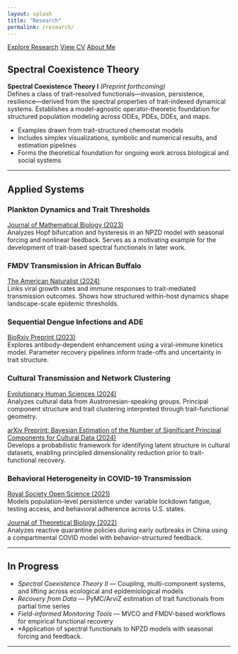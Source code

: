 ```yaml
---
layout: splash
title: "Research"
permalink: /research/
---
```


<a href="{{ '/research/' | relative_url }}" class="btn btn--primary">Explore Research</a>
<a href="{{ '/cv/' | relative_url }}" class="btn">View CV</a>
<a href="{{ '/about/' | relative_url }}" class="btn">About Me</a>

## Spectral Coexistence Theory

**Spectral Coexistence Theory I** *(Preprint forthcoming)*  
Defines a class of trait-resolved functionals—invasion, persistence, resilience—derived from the spectral properties of trait-indexed dynamical systems. Establishes a model-agnostic operator-theoretic foundation for structured population modeling across ODEs, PDEs, DDEs, and maps.

- Examples drawn from trait-structured chemostat models
- Includes simplex visualizations, symbolic and numerical results, and estimation pipelines
- Forms the theoretical foundation for ongoing work across biological and social systems

---

## Applied Systems

### **Plankton Dynamics and Trait Thresholds**  
[Journal of Mathematical Biology (2023)](https://doi.org/10.1007/s00285-023-01969-7)  
Analyzes Hopf bifurcation and hysteresis in an NPZD model with seasonal forcing and nonlinear feedback. Serves as a motivating example for the development of trait-based spectral functionals in later work.

### **FMDV Transmission in African Buffalo**  
[The American Naturalist (2024)](https://doi.org/10.1086/730703)  
Links viral growth rates and immune responses to trait-mediated transmission outcomes. Shows how structured within-host dynamics shape landscape-scale epidemic thresholds.

### **Sequential Dengue Infections and ADE**  
[BioRxiv Preprint (2023)](https://www.biorxiv.org/content/10.1101/2023.08.29.555313v1)  
Explores antibody-dependent enhancement using a viral-immune kinetics model. Parameter recovery pipelines inform trade-offs and uncertainty in trait structure.

### **Cultural Transmission and Network Clustering**  
[Evolutionary Human Sciences (2024)](https://doi.org/10.1017/ehs.2024.45)  
Analyzes cultural data from Austronesian-speaking groups. Principal component structure and trait clustering interpreted through trait-functional geometry.

[arXiv Preprint: Bayesian Estimation of the Number of Significant Principal Components for Cultural Data (2024)](https://doi.org/10.48550/arXiv.2409.12129)  
Develops a probabilistic framework for identifying latent structure in cultural datasets, enabling principled dimensionality reduction prior to trait-functional recovery.

### **Behavioral Heterogeneity in COVID-19 Transmission**  
[Royal Society Open Science (2021)](https://doi.org/10.1098/rsos.210227)  
Models population-level persistence under variable lockdown fatigue, testing access, and behavioral adherence across U.S. states.

[Journal of Theoretical Biology (2022)](https://doi.org/10.1016/j.jtbi.2021.110919)  
Analyzes reactive quarantine policies during early outbreaks in China using a compartmental COVID model with behavior-structured feedback.

---

## In Progress

- *Spectral Coexistence Theory II* — Coupling, multi-component systems, and lifting across ecological and epidemiological models
- *Recovery from Data* — PyMC/ArviZ estimation of trait functionals from partial time series
- *Field-informed Monitoring Tools* — MVCO and FMDV-based workflows for empirical functional recovery
- *Application of spectral functionals to NPZD models with seasonal forcing and feedback. 

---
<p style="text-align: center;">
  <a href="https://orcid.org/0000-0002-3643-6266" title="ORCID" target="_blank">
    <i class="fab fa-orcid fa-2x"></i>
  </a>
  &nbsp;&nbsp;
  <a href="https://scholar.google.com/citations?user=VxTPRq8AAAAJ&hl=en" title="Google Scholar" target="_blank">
    <i class="fas fa-graduation-cap fa-2x"></i>
  </a>
  &nbsp;&nbsp;
  <a href="https://www.researchgate.net/profile/Joshua_Macdonald4" title="ResearchGate" target="_blank">
    <i class="fab fa-researchgate fa-2x"></i>
  </a>
  &nbsp;&nbsp;
  <a href="https://github.com/MacdonaldJoshuaCaleb" title="GitHub" target="_blank">
    <i class="fab fa-github fa-2x"></i>
  </a>
</p>
